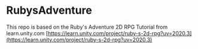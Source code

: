 # RubysAdventure
This repo is based on the Ruby's Adventure 2D RPG Tutorial from learn.unity.com
[https://learn.unity.com/project/ruby-s-2d-rpg?uv=2020.3](https://learn.unity.com/project/ruby-s-2d-rpg?uv=2020.3)

